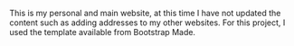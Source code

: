 This is my personal and main website, at this time I have not updated the content such as adding addresses to my other websites. For this project, I used the template available from Bootstrap Made.
